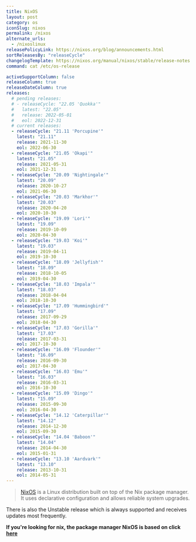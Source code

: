 ```yaml
---
title: NixOS
layout: post
category: os
iconSlug: nixos
permalink: /nixos
alternate_urls:
  - /nixoslinux
releasePolicyLink: https://nixos.org/blog/announcements.html
sortReleasesBy: "releaseCycle"
changelogTemplate: https://nixos.org/manual/nixos/stable/release-notes.html#sec-release-__LATEST__
command: cat /etc/os-release

activeSupportColumn: false
releaseColumn: true
releaseDateColumn: true
releases:
  # pending releases:
  # - releaseCycle: "22.05 'Quokka'"
  #   latest: "22.05"
  #   release: 2022-05-01
  #   eol: 2022-12-31
  # current releases:
  - releaseCycle: "21.11 'Porcupine'"
    latest: "21.11"
    release: 2021-11-30
    eol: 2022-06-30
  - releaseCycle: "21.05 'Okapi'"
    latest: "21.05"
    release: 2021-05-31
    eol: 2021-12-31
  - releaseCycle: "20.09 'Nightingale'"
    latest: "20.09"
    release: 2020-10-27
    eol: 2021-06-30
  - releaseCycle: "20.03 'Markhor'"
    latest: "20.03"
    release: 2020-04-20
    eol: 2020-10-30
  - releaseCycle: "19.09 'Lori'"
    latest: "19.09"
    release: 2019-10-09
    eol: 2020-04-30
  - releaseCycle: "19.03 'Koi'"
    latest: "19.03"
    release: 2019-04-11
    eol: 2019-10-30
  - releaseCycle: "18.09 'Jellyfish'"
    latest: "18.09"
    release: 2018-10-05
    eol: 2019-04-30
  - releaseCycle: "18.03 'Impala'"
    latest: "18.03"
    release: 2018-04-04
    eol: 2018-10-30
  - releaseCycle: "17.09 'Hummingbird'"
    latest: "17.09"
    release: 2017-09-29
    eol: 2018-04-30
  - releaseCycle: "17.03 'Gorilla'"
    latest: "17.03"
    release: 2017-03-31
    eol: 2017-10-30
  - releaseCycle: "16.09 'Flounder'"
    latest: "16.09"
    release: 2016-09-30
    eol: 2017-04-30
  - releaseCycle: "16.03 'Emu'"
    latest: "16.03"
    release: 2016-03-31
    eol: 2016-10-30
  - releaseCycle: "15.09 'Dingo'"
    latest: "15.09"
    release: 2015-09-30
    eol: 2016-04-30
  - releaseCycle: "14.12 'Caterpillar'"
    latest: "14.12"
    release: 2014-12-30
    eol: 2015-09-30
  - releaseCycle: "14.04 'Baboon'"
    latest: "14.04"
    release: 2014-04-30
    eol: 2015-01-31
  - releaseCycle: "13.10 'Aardvark'"
    latest: "13.10"
    release: 2013-10-31
    eol: 2014-05-31
---
```


> [NixOS](https://nixos.org/) is a Linux distribution built on top of the Nix package manager. It uses declarative configuration and allows reliable system upgrades.

There is also the Unstable release which is always supported and receives updates most frequently.

**If you're looking for nix, the package manager NixOS is based on click [here](./nix)**
